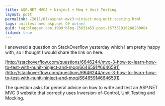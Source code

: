 ```yaml
---
title: ASP.NET MVC3 + Ninject + Moq + Unit Testing
layout: post
permalink: /2011/07/aspnet-mvc3-ninject-moq-unit-testing.html
tags: unittest mvc asp.net C# dotnet
guid: tag:blogger.com,1999:blog-25631453.post-157351919268260004
tidied: true
---
```



I answered a question on StackOverflow yesterday which I am pretty happy with, so I thought I would share the link on here.  
  
[http://stackoverflow.com/questions/6646244/mvc-3-how-to-learn-how-to-test-with-nunit-ninject-and-moq/6646591#6646591](http://stackoverflow.com/questions/6646244/mvc-3-how-to-learn-how-to-test-with-nunit-ninject-and-moq/6646591#6646591)  
  
The question asks for general advice on how to write and test an ASP.NET MVC 3 website that correctly uses Inversion-of-Control, Unit Testing and Mocking.  
  
